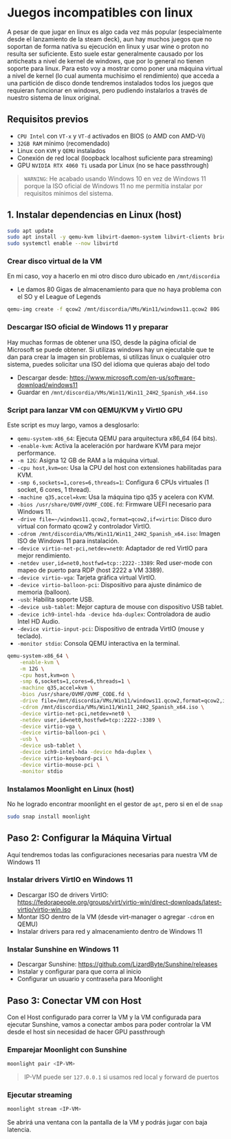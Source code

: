 # Juegos incompatibles con linux

A pesar de que jugar en linux es algo cada vez más popular (especialmente desde el lanzamiento de la steam deck), aun hay muchos juegos que no soportan de forma nativa su ejecución en linux y usar wine o proton no resulta ser suficiente.
Esto suele estar generalmente causado por los anticheats a nivel de kernel de windows, que por lo general no tienen soporte para linux. Para esto voy a mostrar como poner una máquina virtual a nivel de kernel (lo cual aumenta muchisimo el rendimiento) que acceda a una partición de disco donde tendremos instalados todos los juegos que requieran funcionar en windows, pero pudiendo instalarlos a través de nuestro sistema de linux original.

## Requisitos previos

- `CPU Intel` con `VT-x` y `VT-d` activados en BIOS (o AMD con AMD-Vi)
- `32GB RAM` mínimo (recomendado)
- Linux con `KVM` y `QEMU` instalados
- Conexión de red local (loopback localhost suficiente para streaming)
- GPU `NVIDIA RTX 4060 Ti` usada por Linux (no se hace passthrough)

> `WARNING`: 
> He acabado usando Windows 10 en vez de Windows 11 porque la ISO oficial de Windows 11 no me permitía instalar por requisitos mínimos del sistema.

## 1. Instalar dependencias en Linux (host)

```bash
sudo apt update
sudo apt install -y qemu-kvm libvirt-daemon-system libvirt-clients bridge-utils virt-manager ovmf
sudo systemctl enable --now libvirtd
```

### Crear disco virtual de la VM

En mi caso, voy a hacerlo en mi otro disco duro ubicado en `/mnt/discordia`
- Le damos 80 Gigas de almacenamiento para que no haya problema con el SO y el League of Legends
```bash
qemu-img create -f qcow2 /mnt/discordia/VMs/Win11/windows11.qcow2 80G
```

### Descargar ISO oficial de Windows 11 y preparar

Hay muchas formas de obtener una ISO, desde la página oficial de Microsoft se puede obtener. Si utilizas windows hay un ejecutable que te dan para crear la imagen sin problemas, si utilizas linux o cualquier otro sistema, puedes solicitar una ISO del idioma que quieras abajo del todo
- Descargar desde: https://www.microsoft.com/en-us/software-download/windows11
- Guardar en `/mnt/discordia/VMs/Win11/Win11_24H2_Spanish_x64.iso`

### Script para lanzar VM con QEMU/KVM y VirtIO GPU

Este script es muy largo, vamos a desglosarlo:
- `qemu-system-x86_64`: Ejecuta QEMU para arquitectura x86_64 (64 bits).
- `-enable-kvm`: Activa la aceleración por hardware KVM para mejor performance.
- `-m 12G`: Asigna 12 GB de RAM a la máquina virtual.
- `-cpu host,kvm=on`: Usa la CPU del host con extensiones habilitadas para KVM.
- `-smp 6,sockets=1,cores=6,threads=1`: Configura 6 CPUs virtuales (1 socket, 6 cores, 1 thread).
- `-machine q35,accel=kvm`: Usa la máquina tipo q35 y acelera con KVM.
- `-bios /usr/share/OVMF/OVMF_CODE.fd`: Firmware UEFI necesario para Windows 11.
- `-drive file=~/windows11.qcow2,format=qcow2,if=virtio`: Disco duro virtual con formato qcow2 y controlador VirtIO.
- `-cdrom /mnt/discordia/VMs/Win11/Win11_24H2_Spanish_x64.iso`: Imagen ISO de Windows 11 para instalación.
- `-device virtio-net-pci,netdev=net0`: Adaptador de red VirtIO para mejor rendimiento.
- `-netdev user,id=net0,hostfwd=tcp::2222-:3389`: Red user-mode con mapeo de puerto para RDP (host 2222 a VM 3389).
- `-device virtio-vga`: Tarjeta gráfica virtual VirtIO.
- `-device virtio-balloon-pci`: Dispositivo para ajuste dinámico de memoria (balloon).
- `-usb`: Habilita soporte USB.
- `-device usb-tablet`: Mejor captura de mouse con dispositivo USB tablet.
- `-device ich9-intel-hda -device hda-duplex`: Controladora de audio Intel HD Audio.
- `-device virtio-input-pci`: Dispositivo de entrada VirtIO (mouse y teclado).
- `-monitor stdio`: Consola QEMU interactiva en la terminal.

```bash
qemu-system-x86_64 \
    -enable-kvm \
    -m 12G \
    -cpu host,kvm=on \
    -smp 6,sockets=1,cores=6,threads=1 \
    -machine q35,accel=kvm \
    -bios /usr/share/OVMF/OVMF_CODE.fd \
    -drive file=/mnt/discordia/VMs/Win11/windows11.qcow2,format=qcow2,if=virtio \
    -cdrom /mnt/discordia/VMs/Win11/Win11_24H2_Spanish_x64.iso \
    -device virtio-net-pci,netdev=net0 \
    -netdev user,id=net0,hostfwd=tcp::2222-:3389 \
    -device virtio-vga \
    -device virtio-balloon-pci \
    -usb \
    -device usb-tablet \
    -device ich9-intel-hda -device hda-duplex \
    -device virtio-keyboard-pci \
    -device virtio-mouse-pci \
    -monitor stdio
```

### Instalamos Moonlight en Linux (host)

No he logrado encontrar moonlight en el gestor de `apt`, pero si en el de `snap`

```bash
sudo snap install moonlight
```

## Paso 2: Configurar la Máquina Virtual

Aquí tendremos todas las configuraciones necesarias para nuestra VM de Windows 11

### Instalar drivers VirtIO en Windows 11

- Descargar ISO de drivers VirtIO: https://fedorapeople.org/groups/virt/virtio-win/direct-downloads/latest-virtio/virtio-win.iso
- Montar ISO dentro de la VM (desde virt-manager o agregar `-cdrom` en QEMU)
- Instalar drivers para red y almacenamiento dentro de Windows 11

### Instalar Sunshine en Windows 11

- Descargar Sunshine: https://github.com/LizardByte/Sunshine/releases
- Instalar y configurar para que corra al inicio
- Configurar un usuario y contraseña para Moonlight

## Paso 3: Conectar VM con Host 

Con el Host configurado para correr la VM y la VM configurada para ejecutar Sunshine, vamos a conectar ambos para poder controlar la VM desde el host sin necesidad de hacer GPU passthrough

### Emparejar Moonlight con Sunshine

```bash
moonlight pair <IP-VM>
```

> IP-VM puede ser `127.0.0.1` si usamos red local y forward de puertos

### Ejecutar streaming

```bash
moonlight stream <IP-VM>
```

Se abrirá una ventana con la pantalla de la VM y podrás jugar con baja latencia.